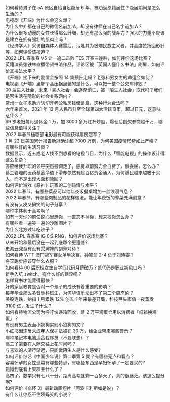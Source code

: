 如何看待男子在 5A 景区自给自足隐居 6 年，被劝返原籍居住？隐居期间是怎么生活的？  
电视剧《开端》为什么会这么爆？  
为什么中介都在自己的微信名前加 A，却没有律师在自己名字前加 A？  
为什么很多动漫的女性长得那么纤细，却还有那么强的战斗力？强大的力量不应该是建立在拥有强壮的肌肉上吗？  
《经济学人》采访自媒体人赛雷后，污蔑其为极端民族主义者，并高度赞扬回形针等，如何评价该报道？  
2022 LPL 春季赛 V5 让一追二击败 TES 开赛三连胜，如何评价这场比赛？  
英籍演员张铁林直播带货书法作品，评论区被「英国人懂什么书法」刷屏，如何评价其书法水平？  
《开端》接下来的剧情会按照 14 集预告走吗？老张和男女主的命运会如何？  
电视剧《开端》里那个高压锅里装的是什么，可以把一整个公交车炸毁？  
00 后进入社会，未来「熟人社会」会逐渐消亡，被「陌生人社会」取代吗？我们是否生活在隐形的社会关系网内？  
常州一女子求助消防切开老公私房钱储蓄盒，这种行为合法吗？  
六年来首次，2021 年 12 月人民币升至全球第四大活跃货币，超过日元，这意味这什么？  
69 岁老妇每月退休金 1 万，加 3000 多万杠杆炒股，爆仓后倒欠券商超千万，哪些信息值得关注？  
2022 年春节档哪部电影最有可能获得票房冠军？  
1 月 22 日美国累计报告新冠确诊超 7000 万例，为何美国疫情形势如此严峻？  
有哪些好的生活习惯？  
数据显示，近五成老人找不到想看的电视节目，为什么「智能电视」的操作设计得这么复杂？  
答应给我升职的领导突然被调走了，感觉以前努力全白费了，很委屈，怎么办？  
葛兰管理的医药基金净值下滑却依然有超百亿资金涌入，为何基民越来越敢于买入，而不是出现大面积赎回？  
如何评价游戏《原神》玩家的二创热情与水平？  
2022 年春节，有哪些菜品可以给年夜饭餐桌增加一丝浪漫气息？  
2022 年春节，有哪些肉制品的花样做法，能让年夜饭的荤菜充满创意？  
有没有又皮又搞笑的句子分享？  
哪种字体利于高考啊？  
如有一天你的前任说心里想你，一直忘不掉你，想来找你怎么办？  
有哪些看一遍笑一遍的沙雕图片？  
为什么北方过年吃饺子？  
2022 LPL 春季赛 iG 0:2 RNG，如何评价这场比赛？  
从未开始和最后没在一起到底哪个更遗憾?  
史湘云究竟有没有受婶婶的刻薄对待？  
如何看待 WTT 澳门冠军赛女单半决赛，孙颖莎 2-4 负于刘诗雯？  
冬天跑步应该穿什么衣服？  
如何看待 00 后职校女生自学低代码月薪破万？低代码是职业新风口吗？  
新手入坑 switch，有什么好的建议吗？  
怎样背书才能背得最快？  
好的家庭教育是否对一个孩子的成长有着重要的影响？  
每年毕业那么多音乐科班生，为何华语乐坛出不了第二个周杰伦？  
美股连跌，纳指 1 月累跌 12% 创五十年来最差开局，科技巨头市值一夜蒸发 3100 亿，发生了什么？  
如何看待物流公司为呼吁快递箱回收，建 2 万平鸡蛋仓用以消费者「纸箱换鸡蛋」？  
有没有男主表面小奶狗实则小狼狗的文？  
小红书因违反未成年人保护法被罚 30 万，给企业带来哪些警示？  
哪种笔记本电脑适合程序员（不要联想）？  
高三了需要在人际交往上花时间吗？  
与喜欢的人渐行渐远，只能做陌生人是什么感受?  
如何评价综艺《中国少年说》第二季第 5 期？有哪些亮点和看点？  
容易怀孕的女性通常有哪些特点，有哪些东西是孕妇怀孕了一定要买的?  
甄嬛到底看上果郡王什么了？  
高四了，数学只有七八十分，距离高考就剩一百多天了，真的很迷茫。该怎么提分啊?  
如何评价《崩坏 3》最新动画短片「阿波卡利斯如是说」？  
有什么让你忍不住姨母笑的小说？  
